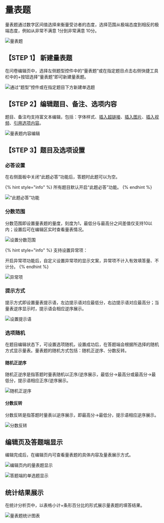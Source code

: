 # 量表题

量表题通过数字区间值选择来衡量受访者的态度，选择范围从极端态度到相反的极端态度，例如从非常不满意 1分到非常满意 10分。

![量表题](<../../.gitbook/assets/image (101) (1).png>)

## 【STEP 1】 新建量表题

在问卷编辑页中，选择左侧题型控件中的“量表题”或在指定题目点击右侧快捷工具栏中的+按钮选择“量表题”即可新建量表题。

![通过“题型”控件或在指定题目下方新建单选题](<../../.gitbook/assets/Snipaste_2023-10-10_15-15-53 (1).png>)

## 【STEP 2】编辑题目、备注、选项内容

题目、备注均支持富文本编辑，包括：字体样式、[插入超链接](../../cao-zuo-zhi-yin/wen-juan-bian-ji/cha-ru-chao-lian-jie.md)、[插入图片](../../cao-zuo-zhi-yin/wen-juan-bian-ji/cha-ru-tu-pian.md)、[插入视频](../../cao-zuo-zhi-yin/wen-juan-bian-ji/cha-ru-shi-pin.md)、[引用选项内容](../../cao-zuo-zhi-yin/wen-juan-bian-ji/nei-rong-yin-yong.md)。

![量表题内容编辑](../../.gitbook/assets/Snipaste_2023-10-10_16-06-01.png)

## 【STEP 3】题目及选项设置

### 必答设置

在右侧面板中关闭“此题必答”功能后，答题时此题可以为空。

{% hint style="info" %}
所有题目默认开启“此题必答”功能。
{% endhint %}

![“此题必答”功能](../../.gitbook/assets/Snipaste_2023-10-10_16-06-48.png)

### 分数范围

分数范围即设置量表题的量度，刻度为1，最低分与最高分之间差值仅支持10以内；设置后可在编辑区实时查看量表情况。

![设置分数范围](../../.gitbook/assets/Snipaste_2023-10-10_16-08-08.png)

{% hint style="info" %}
支持设置异常项：&#x20;

开启异常项功能后，自定义设置异常项的显示文案，异常项不计入有效填答量、不计分。
{% endhint %}

![异常项](../../.gitbook/assets/Snipaste_2023-10-10_16-09-58.png)

### 提示方式

提示方式即设置量表提示语，左边提示语对应最低分，右边提示语对应最高分；当量表逆序显示时，提示语会相应逆序展示。

![设置提示语](../../.gitbook/assets/Snipaste_2023-10-10_16-10-57.png)

### 选项随机

在题目编辑状态下，可设置选项随机，设置成功后，在答题端会根据所选择的随机方式显示量表。量表题的随机方式包括：随机正逆序、分数反转。

#### 随机正逆序

随机正逆序是指答题时量表随机以正序/逆序展示，最低分->最高分或最高分->最低分，提示语相应正序/逆序展示。

![随机正逆序](../../.gitbook/assets/Snipaste_2023-10-10_16-12-55.png)

#### 分数反转

分数反转是指答题时量表以逆序展示，即最高分->最低分，提示语相应逆序展示。

![分数反转](<../../.gitbook/assets/Snipaste_2023-10-10_16-13-52 (2).png>)

## 编辑页及答题端显示

编辑完成后，在编辑页内可查看量表题的具体内容及量表展示方式。

![编辑页内的量表题显示](<../../.gitbook/assets/image (140).png>)

![答题端的单选题显示](<../../.gitbook/assets/image (261).png>)

## 统计结果展示

在统计分析页中，以表格小计+条形百分比的形式展示量表题的填答结果。

![量表题统计图表](../../.gitbook/assets/Snipaste_2023-10-10_16-17-13.png)

